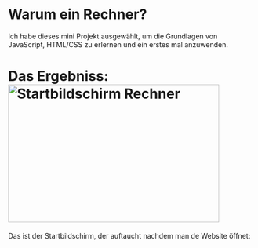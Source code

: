 # Warum ein Rechner?
Ich habe dieses mini Projekt ausgewählt, um die Grundlagen von JavaScript, HTML/CSS zu erlernen und ein erstes mal anzuwenden.

# Das Ergebniss:<img width="430" height="281" alt="Startbildschirm Rechner" src="https://github.com/user-attachments/assets/251efd0d-9598-4174-a815-d76109606c13" />
Das ist der Startbildschirm, der auftaucht nachdem man de Website öffnet: 

